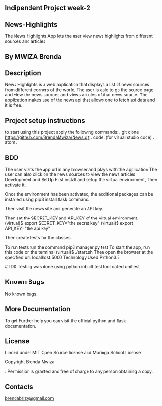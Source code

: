 ## Indipendent Project week-2
## News-Highlights
The News Highlights App lets the user view news highlights from different sources and articles

## By MWIZA Brenda

## Description

News Highlights is a web application that displays a list of news sources from different corners of the world. The user is able to go the source page and view the news sources and views articles of that news source. The application makes use of the news api that allows one to fetch api data and it is free.

## Project setup instructions
to start using this project apply the following commands: . git clone https://github.com/BrendaMwiza/News.git . code .(for visual studio code) . atom .



## BDD

The user visits the app url in any browser and plays with the application
The user can also click on the news sources to view the news articles
Development and SetUp
First install and setup the virtual environment,
Then activate it.

Once the environment has been activated, the additional packages can be installed using pip3 install flask command.
   
Then visit the news site and generate an API key.

Then set the SECRET_KEY and API_KEY of the virtual environment.
    (virtual)$ export SECRET_KEY="the secret key"
    (virtual)$ export API_KEY="the api key"

Then create tests for the classes.

To run tests run the command pip3 manager.py test
To start the app, run this code on the terminal (virtual)$ ./start.sh
Then open the browser at the specified url.
localhost:5000 
Technology Used
Python3.5

#TDD
Testing was done using python inbuilt test tool called unittest

## Known Bugs
No known bugs.

## More Documentation
To get Further help you can visit the official python and flask documentation.

## License
Linced under
MIT Open Source license and Moringa School License

Copyright Brenda Mwiza

. Permission is granted and free of charge to any person obtaining a copy.

## Contacts
brendabrizy@gmail.com    